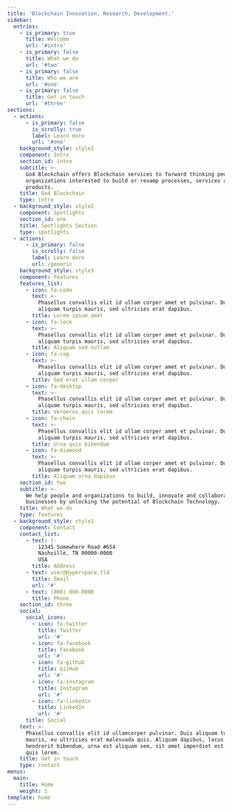 ```yaml
---
title: 'Blockchain Innovation, Research, Development.'
sidebar:
  entries:
    - is_primary: true
      title: Welcome
      url: '#intro'
    - is_primary: false
      title: What we do
      url: '#two'
    - is_primary: false
      title: Who we are
      url: '#one'
    - is_primary: false
      title: Get in touch
      url: '#three'
sections:
  - actions:
      - is_primary: false
        is_scrolly: true
        label: Learn more
        url: '#one'
    background_style: style1
    component: Intro
    section_id: intro
    subtitle: >-
      Go4 Blockchain offers Blockchain services to forward thinking people and
      organizations interested to build or revamp processes, services and
      products.
    title: Go4 Blockchain
    type: intro
  - background_style: style2
    component: Spotlights
    section_id: one
    title: Spotlights Section
    type: spotlights
  - actions:
      - is_primary: false
        is_scrolly: false
        label: Learn more
        url: /generic
    background_style: style3
    component: Features
    features_list:
      - icon: fa-code
        text: >-
          Phasellus convallis elit id ullam corper amet et pulvinar. Duis
          aliquam turpis mauris, sed ultricies erat dapibus.
        title: Lorem ipsum amet
      - icon: fa-lock
        text: >-
          Phasellus convallis elit id ullam corper amet et pulvinar. Duis
          aliquam turpis mauris, sed ultricies erat dapibus.
        title: Aliquam sed nullam
      - icon: fa-cog
        text: >-
          Phasellus convallis elit id ullam corper amet et pulvinar. Duis
          aliquam turpis mauris, sed ultricies erat dapibus.
        title: Sed erat ullam corper
      - icon: fa-desktop
        text: >-
          Phasellus convallis elit id ullam corper amet et pulvinar. Duis
          aliquam turpis mauris, sed ultricies erat dapibus.
        title: Veroeros quis lorem
      - icon: fa-chain
        text: >-
          Phasellus convallis elit id ullam corper amet et pulvinar. Duis
          aliquam turpis mauris, sed ultricies erat dapibus.
        title: Urna quis bibendum
      - icon: fa-diamond
        text: >-
          Phasellus convallis elit id ullam corper amet et pulvinar. Duis
          aliquam turpis mauris, sed ultricies erat dapibus.
        title: Aliquam urna dapibus
    section_id: two
    subtitle: >-
      We help people and organizations to build, innovate and collaborate into
      businesses by unlocking the potential of Blockchain Technology.
    title: What we do
    type: features
  - background_style: style1
    component: Contact
    contact_list:
      - text: |-
          12345 Somewhere Road #654
          Nashville, TN 00000-0000
          USA
        title: Address
      - text: user@Hyperspace.tld
        title: Email
        url: '#'
      - text: (000) 000-0000
        title: Phone
    section_id: three
    social:
      social_icons:
        - icon: fa-twitter
          title: Twitter
          url: '#'
        - icon: fa-facebook
          title: Facebook
          url: '#'
        - icon: fa-github
          title: GitHub
          url: '#'
        - icon: fa-instagram
          title: Instagram
          url: '#'
        - icon: fa-linkedin
          title: LinkedIn
          url: '#'
      title: Social
    text: >-
      Phasellus convallis elit id ullamcorper pulvinar. Duis aliquam turpis
      mauris, eu ultricies erat malesuada quis. Aliquam dapibus, lacus eget
      hendrerit bibendum, urna est aliquam sem, sit amet imperdiet est velit
      quis lorem.
    title: Get in touch
    type: contact
menus:
  main:
    title: Home
    weight: 1
template: home
---
```


